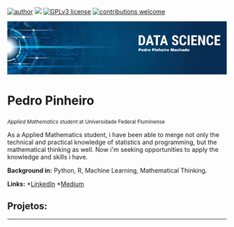 [![author](https://img.shields.io/badge/author-pedro-red)](https://www.linkedin.com/in/pedro-pinheiro-928845225/) [![](https://img.shields.io/badge/python-3.7+-blue.svg)](https://www.python.org/downloads/release/python-365/) [![GPLv3 license](https://img.shields.io/badge/License-GPLv3-blue.svg)](http://perso.crans.org/besson/LICENSE.html) [![contributions welcome](https://img.shields.io/badge/contributions-welcome-brightgreen.svg?style=flat)](https://github.com/Pedro-PinheiroUff/Portfolio/issues)

<p align="center">
  <img src="banner.png" >
</p>

# Pedro Pinheiro
<sub> *Applied Mathematics student* at Universidade Federal Fluminense</sub>

As a Applied Mathematics student, i have been able to merge not only the technical and practical knowledge of statistics and programming, but the mathematical thinking as well. Now i'm seeking opportunities to apply the knowledge and skills i have.


**Background in:** Python, R, Machine Learning, Mathematical Thinking.

**Links:**
*[LinkedIn](https://www.linkedin.com/in/pedro-pinheiro-928845225/)
*[Medium](https://medium.com/@pedropm_41717)

## Projetos:



---
